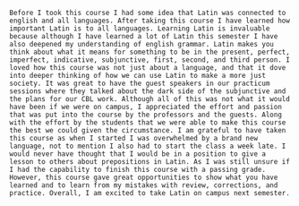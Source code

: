 	Before I took this course I had some idea that Latin was connected to english and all languages. After taking this course I have learned how important Latin is to all languages. Learning Latin is invaluable because although I have learned a lot of Latin this semester I have also deepened my understanding of english grammar. Latin makes you think about what it means for something to be in the present, perfect, imperfect, indicative, subjunctive, first, second, and third person. I loved how this course was not just about a language, and that it dove into deeper thinking of how we can use Latin to make a more just society. It was great to have the guest speakers in our practicum sessions where they talked about the dark side of the subjunctive and the plans for our CBL work. Although all of this was not what it would have been if we were on campus, I appreciated the effort and passion that was put into the course by the professors and the guests. Along with the effort by the students that we were able to make this course the best we could given the circumstance. I am grateful to have taken this course as when I started I was overwhelmed by a brand new language, not to mention I also had to start the class a week late. I would never have thought that I would be in a position to give a lesson to others about prepositions in Latin. As I was still unsure if I had the capability to finish this course with a passing grade. However, this course gave great opportunities to show what you have learned and to learn from my mistakes with review, corrections, and practice. Overall, I am excited to take Latin on campus next semester. 
